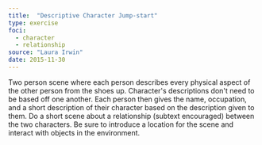 ```yaml
---
title:  "Descriptive Character Jump-start"
type: exercise
foci:
  - character
  - relationship
source: "Laura Irwin"
date: 2015-11-30
---
```

Two person scene where each person describes every physical aspect of the other person from the shoes up.
Character's descriptions don't need to be based off one another.
Each person then gives the name, occupation, and a short description of their character based on the description given to them.
Do a short scene about a relationship (subtext encouraged) between the two characters.
Be sure to introduce a location for the scene and interact with objects in the environment.
